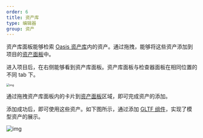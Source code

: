 ```yaml
---
order: 6
title: 资产库
type: 编辑器
group: 资产
---
```


资产库面板能够检索 [Oasis 资产库](https://oasis.alipay.com/store)内的资产。通过拖拽，能够将这些资产添加到项目的[资产面板](${docs}editor-store-panel.zh-CN)中。



进入项目后，在右侧能够看到资产库面板。资产库面板与检查器面板在相同位置的不同 tab 下。

<img src="https://intranetproxy.alipay.com/skylark/lark/0/2021/png/76063/1626765059791-772a06d9-fd23-42a8-9ea9-d22fad77d748.png" alt="img" style="zoom: 50%;" />

通过拖拽资产库面板内的卡片到[资产面板](${docs}editor-store-panel.zh-CN)区域，即可完成资产的添加。

添加成功后，即可使用这些资产。如下图所示，通过添加 [GLTF 组件](${docs}editor-component-gltf.zh-CN)，实现了模型资产的展示。

<img src="https://intranetproxy.alipay.com/skylark/lark/0/2021/gif/76063/1626765529522-27526ec0-b69e-4d80-88e9-9d63ec40b531.gif" alt="img"  />